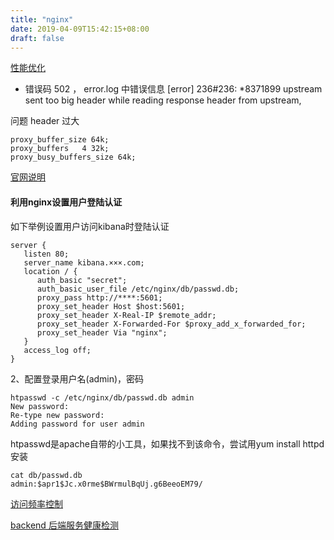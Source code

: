 ```yaml
---
title: "nginx"
date: 2019-04-09T15:42:15+08:00
draft: false
---
```


[性能优化](https://mp.weixin.qq.com/s/YoZDzY4Tmj8HpQkSgnZLvA)

- 错误码 502   ， error.log 中错误信息 [error] 236#236: *8371899 upstream sent too big header while reading response header from upstream,

问题 header 过大
```
proxy_buffer_size 64k;
proxy_buffers   4 32k;
proxy_busy_buffers_size 64k;
```
[官网说明](http://nginx.org/en/docs/http/ngx_http_proxy_module.html#proxy_buffer_size)


#### 利用nginx设置用户登陆认证

如下举例设置用户访问kibana时登陆认证
```
server {
   listen 80;
   server_name kibana.×××.com;
   location / {
      auth_basic "secret";
      auth_basic_user_file /etc/nginx/db/passwd.db;
      proxy_pass http://****:5601;
      proxy_set_header Host $host:5601;
      proxy_set_header X-Real-IP $remote_addr;
      proxy_set_header X-Forwarded-For $proxy_add_x_forwarded_for;
      proxy_set_header Via "nginx";
   }
   access_log off;
}
```

2、配置登录用户名(admin)，密码

```
htpasswd -c /etc/nginx/db/passwd.db admin
New password: 
Re-type new password: 
Adding password for user admin
```
htpasswd是apache自带的小工具，如果找不到该命令，尝试用yum install httpd安装

```
cat db/passwd.db 
admin:$apr1$Jc.x0rme$BWrmulBqUj.g6BeeoEM79/
```

[访问频率控制](https://www.cnblogs.com/zhangeamon/p/9341807.html)

[backend 后端服务健康检测](https://www.cnblogs.com/zhangeamon/p/9341788.html)




